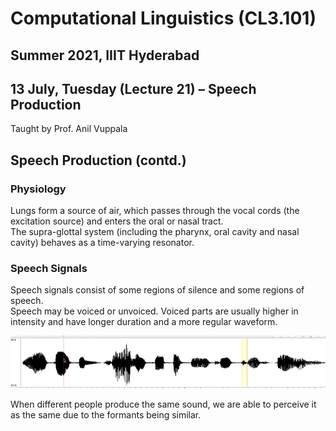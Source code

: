 # Computational Linguistics (CL3.101)
## Summer 2021, IIIT Hyderabad
## 13 July, Tuesday (Lecture 21) – Speech Production

Taught by Prof. Anil Vuppala

## Speech Production (contd.)
### Physiology
Lungs form a source of air, which passes through the vocal cords (the excitation source) and enters the oral or nasal tract.  
The supra-glottal system (including the pharynx, oral cavity and nasal cavity) behaves as a time-varying resonator.

### Speech Signals
Speech signals consist of some regions of silence and some regions of speech.  
Speech may be voiced or unvoiced. Voiced parts are usually higher in intensity and have longer duration and a more regular waveform.  

![Waveform](wave.png)

When different people produce the same sound, we are able to perceive it as the same due to the formants being similar.
